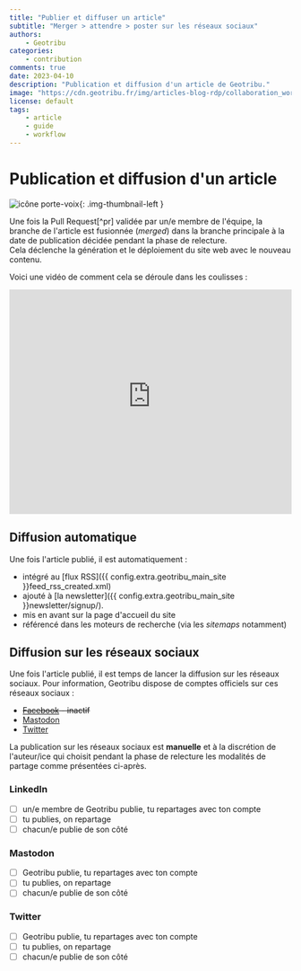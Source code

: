```yaml
---
title: "Publier et diffuser un article"
subtitle: "Merger > attendre > poster sur les réseaux sociaux"
authors:
    - Geotribu
categories:
    - contribution
comments: true
date: 2023-04-10
description: "Publication et diffusion d'un article de Geotribu."
image: "https://cdn.geotribu.fr/img/articles-blog-rdp/collaboration_world.png"
license: default
tags:
    - article
    - guide
    - workflow
---
```


# Publication et diffusion d'un article

![icône porte-voix](https://cdn.geotribu.fr/img/internal/icons-rdp-news/journalisme.png "icône porte-voix"){: .img-thumbnail-left }

Une fois la Pull Request[^pr] validée par un/e membre de l'équipe, la branche de l'article est fusionnée (*merged*) dans la branche principale à la date de publication décidée pendant la phase de relecture.  
Cela déclenche la génération et le déploiement du site web avec le nouveau contenu.

Voici une vidéo de comment cela se déroule dans les coulisses :

<iframe width="100%" height="400" src="https://www.youtube-nocookie.com/embed/50V0KiFhwF4" title="YouTube video player" frameborder="0" allow="accelerometer; autoplay; clipboard-write; encrypted-media; gyroscope; picture-in-picture; web-share" allowfullscreen></iframe>

## Diffusion automatique

Une fois l'article publié, il est automatiquement :

- intégré au [flux RSS]({{ config.extra.geotribu_main_site }}feed_rss_created.xml)
- ajouté à [la newsletter]({{ config.extra.geotribu_main_site }}newsletter/signup/).
- mis en avant sur la page d'accueil du site
- référencé dans les moteurs de recherche (via les *sitemaps* notamment)

## Diffusion sur les réseaux sociaux

Une fois l'article publié, il est temps de lancer la diffusion sur les réseaux sociaux. Pour information, Geotribu dispose de comptes officiels sur ces réseaux sociaux :

- ~~[Facebook](https://www.facebook.com/geotribu) - inactif~~
- [Mastodon](https://mapstodon.space/@geotribu)
- [Twitter](https://twitter.com/geotribu)

La publication sur les réseaux sociaux est **manuelle** et à la discrétion de l'auteur/ice qui choisit pendant la phase de relecture les modalités de partage comme présentées ci-après.

### LinkedIn

- [ ] un/e membre de Geotribu publie, tu repartages avec ton compte
- [ ] tu publies, on repartage
- [ ] chacun/e publie de son côté

### Mastodon

- [ ] Geotribu publie, tu repartages avec ton compte
- [ ] tu publies, on repartage
- [ ] chacun/e publie de son côté

### Twitter

- [ ] Geotribu publie, tu repartages avec ton compte
- [ ] tu publies, on repartage
- [ ] chacun/e publie de son côté
